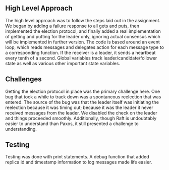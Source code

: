 ## High Level Approach
The high level approach was to follow the steps laid out in the assignment. We began by adding a failure response to all gets and puts, then implemented the election protocol, and finally added a real implementation of getting and putting for the leader only, ignoring actual consensus which will be implemented in further version. The code is based around an event loop, which reads messages and delegates action for each message type to a corresponding function. If the receiver is a leader, it sends a heartbeat every tenth of a second. Global variables track leader/candidate/follower state as well as various other important state variables.


## Challenges 
Getting the election protocol in place was the primary challenge here. One bug that took a while to track down was a spontaneous reelection that was entered. The source of the bug was that the leader itself was initiating the reelection because it was timing out; because it was the leader it never received messages from the leader. We disabled the check on the leader and things proceeded smoothly. Additionally, though Raft is undoubtably easier to understand than Paxos, it still presented a challenge to understanding.

## Testing
Testing was done with print statements. A debug function that added replica id and timestamp information to log messages made life easier.

